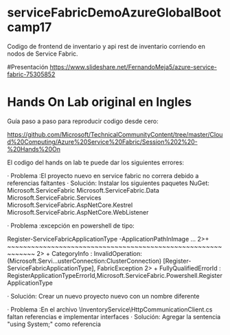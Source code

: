 # serviceFabricDemoAzureGlobalBootcamp17
Codigo de frontend de inventario y api rest de inventario corriendo en nodos de Service Fabric.

#Presentación
https://www.slideshare.net/FernandoMeja5/azure-service-fabric-75305852

# Hands On Lab original en Ingles
Guía paso a paso para reproducir codigo desde cero:

https://github.com/Microsoft/TechnicalCommunityContent/tree/master/Cloud%20Computing/Azure%20Service%20Fabric/Session%202%20-%20Hands%20On

El codigo del hands on lab te puede dar los siguientes errores:

· Problema :El proyecto nuevo en service fabric no correra debido a referencias faltantes
· Solución: Instalar los siguientes paquetes NuGet:
    Microsoft.ServiceFabric
    Microsoft.ServiceFabric.Data
    Microsoft.ServiceFabric.Services
    Microsoft.ServiceFabric.AspNetCore.Kestrel
    Microsoft.ServiceFabric.AspNetCore.WebListener

· Problema :excepción en powershell de tipo:

Register-ServiceFabricApplicationType -ApplicationPathInImage ...
2>+         ~~~~~~~~~~~~~~~~~~~~~~~~~~~~~~~~~~~~~~~~~~~~~~~~~~~~~~~~~~~~~
2>    + CategoryInfo          : InvalidOperation: (Microsoft.Servi...usterConnection:ClusterConnection) [Register-ServiceFabricApplicationType], FabricException
2>    + FullyQualifiedErrorId : RegisterApplicationTypeErrorId,Microsoft.ServiceFabric.Powershell.RegisterApplicationType

· Solución: Crear un nuevo proyecto nuevo con un nombre diferente

· Problema :En el archivo \InventoryService\HttpCommunicationClient.cs faltan referencias e implementar interfaces
· Solución: Agregar la sentencia "using System;" como referencia


